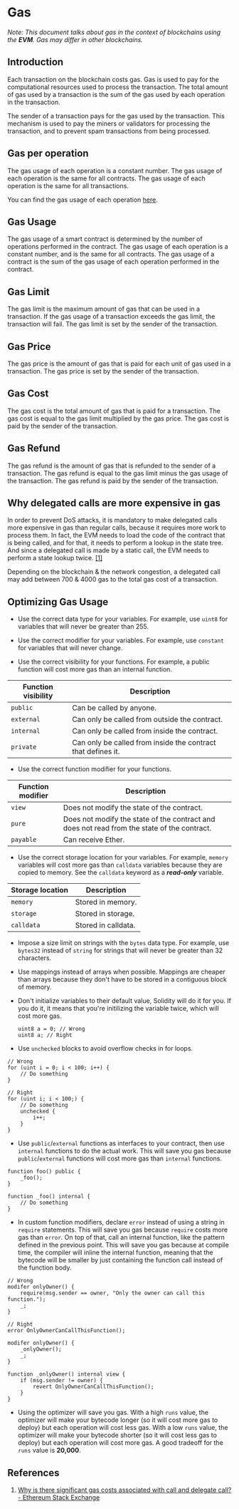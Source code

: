 # Gas

*Note: This document talks about gas in the context of blockchains using the
**EVM**. Gas may differ in other blockchains.*

## Introduction

Each transaction on the blockchain costs gas. Gas is used to pay for the
computational resources used to process the transaction. The total amount of
gas used by a transaction is the sum of the gas used by each operation in the
transaction.

The sender of a transaction pays for the gas used by the transaction. This
mechanism is used to pay the miners or validators for processing the
transaction, and to prevent spam transactions from being processed.

## Gas per operation

The gas usage of each operation is a constant number. The gas usage of each
operation is the same for all contracts. The gas usage of each operation is
the same for all transactions.

You can find the gas usage of each operation
[here](https://docs.google.com/spreadsheets/d/1n6mRqkBz3iWcOlRem_mO09GtSKEKrAsfO7Frgx18pNU/edit#gid=0).

## Gas Usage

The gas usage of a smart contract is determined by the number of operations
performed in the contract. The gas usage of each operation is a constant
number, and is the same for all contracts. The gas usage of a contract is
the sum of the gas usage of each operation performed in the contract.

## Gas Limit

The gas limit is the maximum amount of gas that can be used in a transaction.
If the gas usage of a transaction exceeds the gas limit, the transaction
will fail. The gas limit is set by the sender of the transaction.

## Gas Price

The gas price is the amount of gas that is paid for each unit of gas used in
a transaction. The gas price is set by the sender of the transaction.

## Gas Cost

The gas cost is the total amount of gas that is paid for a transaction. The
gas cost is equal to the gas limit multiplied by the gas price. The gas cost
is paid by the sender of the transaction.

## Gas Refund

The gas refund is the amount of gas that is refunded to the sender of a
transaction. The gas refund is equal to the gas limit minus the gas usage of
the transaction. The gas refund is paid by the sender of the transaction.

## Why delegated calls are more expensive in gas

In order to prevent DoS attacks, it is mandatory to make delegated calls more
expensive in gas than regular calls, because it requires more work to process
them. In fact, the EVM needs to load the code of the contract that is being
called, and for that, it needs to perform a lookup in the state tree. And since
a delegated call is made by a static call, the EVM needs to perform a state
lookup twice. [[1]](#references)

Depending on the blockchain & the network congestion, a delegated call may add
between 700 & 4000 gas to the total gas cost of a transaction.

## Optimizing Gas Usage

- Use the correct data type for your variables. For example, use `uint8` for
variables that will never be greater than 255.

- Use the correct modifier for your variables. For example, use `constant`
for variables that will never change.

- Use the correct visibility for your functions. For example, a public function
will cost more gas than an internal function.

| Function visibility | Description                                                  |
|---------------------|--------------------------------------------------------------|
| `public`            | Can be called by anyone.                                     |
| `external`          | Can only be called from outside the contract.                |
| `internal`          | Can only be called from inside the contract.                 |
| `private`           | Can only be called from inside the contract that defines it. |

- Use the correct function modifier for your functions.

| Function modifier | Description                                                                                 |
|-------------------|---------------------------------------------------------------------------------------------|
| `view`            | Does not modify the state of the contract.                                                  |
| `pure`            | Does not modify the state of the contract and does not read from the state of the contract. |
| `payable`         | Can receive Ether.                                                                          |

- Use the correct storage location for your variables. For example, `memory`
variables will cost more gas than `calldata` variables because they are
copied to memory. See the `calldata` keyword as a ***read-only*** variable.

| Storage location | Description         |
|------------------|---------------------|
| `memory`         | Stored in memory.   |
| `storage`        | Stored in storage.  |
| `calldata`       | Stored in calldata. |

- Impose a size limit on strings with the `bytes` data type. For example, use
`bytes32` instead of `string` for strings that will never be greater than 32
characters.

- Use mappings instead of arrays when possible. Mappings are cheaper than
arrays because they don't have to be stored in a contiguous block of memory.

- Don't initialize variables to their default value, Solidity will do it for
you. If you do it, it means that you're initilizing the variable twice, which
will cost more gas.

  ```solidity
  uint8 a = 0; // Wrong
  uint8 a; // Right
  ```

- Use `unchecked` blocks to avoid overflow checks in for loops.

```solidity
// Wrong
for (uint i = 0; i < 100; i++) {
    // Do something
}

// Right
for (uint i; i < 100;) {
    // Do something
    unchecked {
        i++;
    }
}
 ```

- Use `public`/`external` functions as interfaces to your contract, then use
`internal` functions to do the actual work. This will save you gas because
`public`/`external` functions will cost more gas than `internal` functions.

```solidity
function foo() public {
    _foo();
}

function _foo() internal {
    // Do something
}
```

- In custom function modifiers, declare `error` instead of using a string in
`require` statements. This will save you gas because `require` costs more gas
than `error`. On top of that, call an internal function, like the pattern
defined in the previous point. This will save you gas because at compile time,
the compiler will inline the internal function, meaning that the bytecode will
be smaller by just containing the function call instead of the function body.

```solidity
// Wrong
modifer onlyOwner() {
    require(msg.sender == owner, "Only the owner can call this function.");
    _;
}

// Right
error OnlyOwnerCanCallThisFunction();

modifer onlyOwner() {
    _onlyOwner();
    _;
}

function _onlyOwner() internal view {
    if (msg.sender != owner) {
        revert OnlyOwnerCanCallThisFunction();
    }
}
```

- Using the optimizer will save you gas. With a high `runs` value, the
optimizer will make your bytecode longer (so it will cost more gas to deploy)
but each operation will cost less gas. With a low `runs` value, the optimizer
will make your bytecode shorter (so it will cost less gas to deploy) but each
operation will cost more gas. A good tradeoff for the `runs` value is
**20,000**.

## References

1. [Why is there significant gas costs associated with call and delegate call? - Ethereum Stack Exchange](https://ethereum.stackexchange.com/questions/117733/why-is-there-significant-gas-costs-associated-with-call-and-delegate-call)
